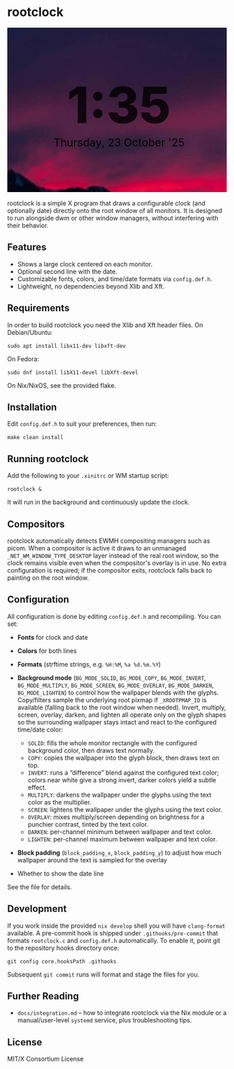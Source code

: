 # rootclock

![](rootclock.png)

rootclock is a simple X program that draws a configurable clock (and optionally date) directly onto the root window of all monitors.
It is designed to run alongside dwm or other window managers, without interfering with their behavior.

## Features

* Shows a large clock centered on each monitor.
* Optional second line with the date.
* Customizable fonts, colors, and time/date formats via `config.def.h`.
* Lightweight, no dependencies beyond Xlib and Xft.

## Requirements

In order to build rootclock you need the Xlib and Xft header files.
On Debian/Ubuntu:

```
sudo apt install libx11-dev libxft-dev
```

On Fedora:

```
sudo dnf install libX11-devel libXft-devel
```

On Nix/NixOS, see the provided flake.

## Installation

Edit `config.def.h` to suit your preferences, then run:

```
make clean install
```

## Running rootclock

Add the following to your `.xinitrc` or WM startup script:

```
rootclock &
```

It will run in the background and continuously update the clock.

## Compositors

rootclock automatically detects EWMH compositing managers such as picom. When a compositor is active it draws to an unmanaged `_NET_WM_WINDOW_TYPE_DESKTOP` layer instead of the real root window, so the clock remains visible even when the compositor's overlay is in use. No extra configuration is required; if the compositor exits, rootclock falls back to painting on the root window.

## Configuration

All configuration is done by editing `config.def.h` and recompiling.
You can set:

* **Fonts** for clock and date
* **Colors** for both lines
* **Formats** (strftime strings, e.g. `%H:%M`, `%a %d.%m.%Y`)
* **Background mode** (`BG_MODE_SOLID`, `BG_MODE_COPY`, `BG_MODE_INVERT`, `BG_MODE_MULTIPLY`, `BG_MODE_SCREEN`, `BG_MODE_OVERLAY`, `BG_MODE_DARKEN`, `BG_MODE_LIGHTEN`) to control how the wallpaper blends with the glyphs. Copy/filters sample the underlying root pixmap if `_XROOTPMAP_ID` is available (falling back to the root window when needed). Invert, multiply, screen, overlay, darken, and lighten all operate only on the glyph shapes so the surrounding wallpaper stays intact and react to the configured time/date color:

  - `SOLID`: fills the whole monitor rectangle with the configured background color, then draws text normally.
  - `COPY`: copies the wallpaper into the glyph block, then draws text on top.
  - `INVERT`: runs a “difference” blend against the configured text color; colors near white give a strong invert, darker colors yield a subtle effect.
  - `MULTIPLY`: darkens the wallpaper under the glyphs using the text color as the multiplier.
  - `SCREEN`: lightens the wallpaper under the glyphs using the text color.
  - `OVERLAY`: mixes multiply/screen depending on brightness for a punchier contrast, tinted by the text color.
  - `DARKEN`: per-channel minimum between wallpaper and text color.
  - `LIGHTEN`: per-channel maximum between wallpaper and text color.

* **Block padding** (`block_padding_x`, `block_padding_y`) to adjust how much wallpaper around the text is sampled for the overlay
* Whether to show the date line

See the file for details.

## Development

If you work inside the provided `nix develop` shell you will have `clang-format`
available. A pre-commit hook is shipped under `.githooks/pre-commit` that
formats `rootclock.c` and `config.def.h` automatically. To enable it, point git
to the repository hooks directory once:

```
git config core.hooksPath .githooks
```

Subsequent `git commit` runs will format and stage the files for you.

## Further Reading

- `docs/integration.md` – how to integrate rootclock via the Nix module or a
  manual/user-level `systemd` service, plus troubleshooting tips.

## License

MIT/X Consortium License
